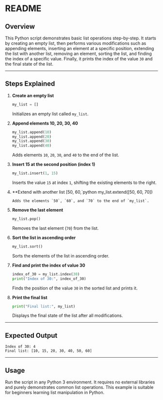 # README

## Overview

This Python script demonstrates basic list operations step-by-step. It starts by creating an empty list, then performs various modifications such as appending elements, inserting an element at a specific position, extending the list with another list, removing an element, sorting the list, and finding the index of a specific value. Finally, it prints the index of the value `30` and the final state of the list.

***

## Steps Explained

1. **Create an empty list**
   ```python
   my_list = []
   ```
   Initializes an empty list called `my_list`.

2. **Append elements 10, 20, 30, 40**
   ```python
   my_list.append(10)
   my_list.append(20)
   my_list.append(30)
   my_list.append(40)
   ```
   Adds elements `10`, `20`, `30`, and `40` to the end of the list.

3. **Insert 15 at the second position (index 1)**
   ```python
   my_list.insert(1, 15)
   ```
   Inserts the value `15` at index `1`, shifting the existing elements to the right.

4. **Extend with another list [50, 60,`python
   my_list.extend([50, 60, 70])
   ```
   Adds the elements `50`, `60`, and `70` to the end of `my_list`.

5. **Remove the last element**
   ```python
   my_list.pop()
   ```
   Removes the last element (`70`) from the list.

6. **Sort the list in ascending order**
   ```python
   my_list.sort()
   ```
   Sorts the elements of the list in ascending order.

7. **Find and print the index of value 30**
   ```python
   index_of_30 = my_list.index(30)
   print("Index of 30:", index_of_30)
   ```
   Finds the position of the value `30` in the sorted list and prints it.

8. **Print the final list**
   ```python
   print("Final list:", my_list)
   ```
   Displays the final state of the list after all modifications.

***

## Expected Output

```
Index of 30: 4
Final list: [10, 15, 20, 30, 40, 50, 60]
```

***

## Usage

Run the script in any Python 3 environment. It requires no external libraries and purely demonstrates common list operations. This example is suitable for beginners learning list manipulation in Python.
